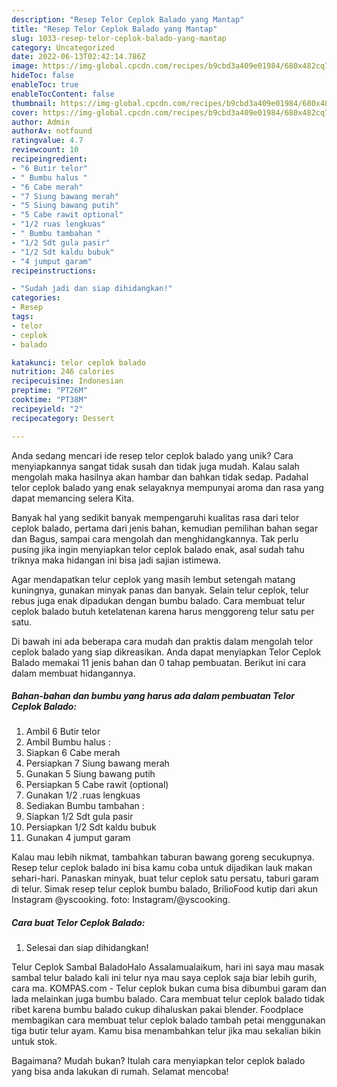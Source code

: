 ```yaml
---
description: "Resep Telor Ceplok Balado yang Mantap"
title: "Resep Telor Ceplok Balado yang Mantap"
slug: 1033-resep-telor-ceplok-balado-yang-mantap
category: Uncategorized
date: 2022-06-13T02:42:14.786Z
image: https://img-global.cpcdn.com/recipes/b9cbd3a409e01984/680x482cq70/telor-ceplok-balado-foto-resep-utama.jpg
hideToc: false
enableToc: true
enableTocContent: false
thumbnail: https://img-global.cpcdn.com/recipes/b9cbd3a409e01984/680x482cq70/telor-ceplok-balado-foto-resep-utama.jpg
cover: https://img-global.cpcdn.com/recipes/b9cbd3a409e01984/680x482cq70/telor-ceplok-balado-foto-resep-utama.jpg
author: Admin
authorAv: notfound
ratingvalue: 4.7
reviewcount: 10
recipeingredient:
- "6 Butir telor"
- " Bumbu halus "
- "6 Cabe merah"
- "7 Siung bawang merah"
- "5 Siung bawang putih"
- "5 Cabe rawit optional"
- "1/2 ruas lengkuas"
- " Bumbu tambahan "
- "1/2 Sdt gula pasir"
- "1/2 Sdt kaldu bubuk"
- "4 jumput garam"
recipeinstructions:

- "Sudah jadi dan siap dihidangkan!"
categories:
- Resep
tags:
- telor
- ceplok
- balado

katakunci: telor ceplok balado 
nutrition: 246 calories
recipecuisine: Indonesian
preptime: "PT26M"
cooktime: "PT38M"
recipeyield: "2"
recipecategory: Dessert

---
```





Anda sedang mencari ide resep telor ceplok balado yang unik? Cara menyiapkannya sangat tidak susah dan tidak juga mudah. Kalau salah mengolah maka hasilnya akan hambar dan bahkan tidak sedap. Padahal telor ceplok balado yang enak selayaknya mempunyai aroma dan rasa yang dapat memancing selera Kita.





Banyak hal yang sedikit banyak mempengaruhi kualitas rasa dari telor ceplok balado, pertama dari jenis bahan, kemudian pemilihan bahan segar dan Bagus, sampai cara mengolah dan menghidangkannya. Tak perlu pusing jika ingin menyiapkan telor ceplok balado enak,      asal sudah tahu triknya maka hidangan ini bisa jadi sajian istimewa.














Agar mendapatkan telur ceplok yang masih lembut setengah matang kuningnya, gunakan minyak panas dan banyak. Selain telur ceplok, telur rebus juga enak dipadukan dengan bumbu balado. Cara membuat telur ceplok balado butuh ketelatenan karena harus menggoreng telur satu per satu.






Di bawah ini ada beberapa cara mudah dan praktis dalam mengolah telor ceplok balado yang siap dikreasikan. Anda dapat menyiapkan Telor Ceplok Balado memakai 11 jenis bahan dan 0 tahap pembuatan. Berikut ini cara dalam membuat hidangannya.

<!--inarticleads1-->

##### Bahan-bahan dan bumbu yang harus ada dalam pembuatan Telor Ceplok Balado:

1. Ambil 6 Butir telor
1. Ambil  Bumbu halus :
1. Siapkan 6 Cabe merah
1. Persiapkan 7 Siung bawang merah
1. Gunakan 5 Siung bawang putih
1. Persiapkan 5 Cabe rawit (optional)
1. Gunakan 1/2 .ruas lengkuas
1. Sediakan  Bumbu tambahan :
1. Siapkan 1/2 Sdt gula pasir
1. Persiapkan 1/2 Sdt kaldu bubuk
1. Gunakan 4 jumput garam


Kalau mau lebih nikmat, tambahkan taburan bawang goreng secukupnya. Resep telur ceplok balado ini bisa kamu coba untuk dijadikan lauk makan sehari-hari. Panaskan minyak, buat telur ceplok satu persatu, taburi garam di telur. Simak resep telur ceplok bumbu balado, BrilioFood kutip dari akun Instagram @yscooking. foto: Instagram/@yscooking. 

<!--inarticleads2-->

##### Cara buat Telor Ceplok Balado:


1. Selesai dan siap dihidangkan!

Telur Ceplok Sambal BaladoHalo Assalamualaikum, hari ini saya mau masak sambal telur balado kali ini telur nya mau saya ceplok saja biar lebih gurih, cara ma. KOMPAS.com - Telur ceplok bukan cuma bisa dibumbui garam dan lada melainkan juga bumbu balado. Cara membuat telur ceplok balado tidak ribet karena bumbu balado cukup dihaluskan pakai blender. Foodplace membagikan cara membuat telur ceplok balado tambah petai menggunakan tiga butir telur ayam. Kamu bisa menambahkan telur jika mau sekalian bikin untuk stok. 

Bagaimana? Mudah bukan? Itulah cara menyiapkan telor ceplok balado yang bisa anda lakukan di rumah. Selamat mencoba!
